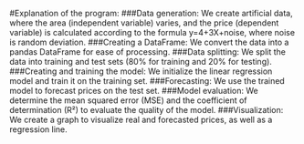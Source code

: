 #Explanation of the program:
###Data generation: We create artificial data, where the area (independent variable) varies, and the price (dependent variable) is calculated according to the formula 
y=4+3X+noise, where noise is random deviation.
###Creating a DataFrame: We convert the data into a pandas DataFrame for ease of processing.
###Data splitting: We split the data into training and test sets (80% for training and 20% for testing).
###Creating and training the model: We initialize the linear regression model and train it on the training set.
###Forecasting: We use the trained model to forecast prices on the test set.
###Model evaluation: We determine the mean squared error (MSE) and the coefficient of determination (R²) to evaluate the quality of the model.
###Visualization: We create a graph to visualize real and forecasted prices, as well as a regression line.

